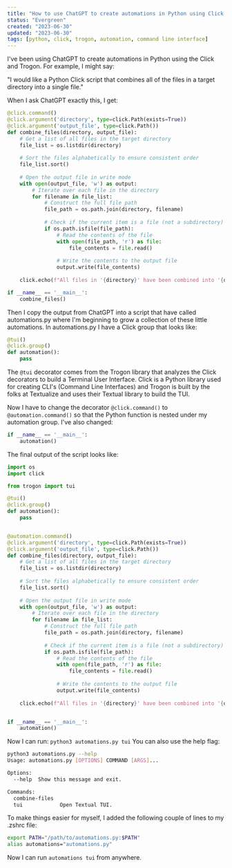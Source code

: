 ```yaml
---
title: "How to use ChatGPT to create automations in Python using Click and Trogon"
status: "Evergreen"
created: "2023-06-30"
updated: "2023-06-30"
tags: [python, click, trogon, automation, command line interface]
---
```

I've been using ChatGPT to create automations in Python using the Click and Trogon. For example, I might say:

"I would like a Python Click script that combines all of the files in a target directory into a single file."

When I ask ChatGPT exactly this, I get:

```python
@click.command()
@click.argument('directory', type=click.Path(exists=True))
@click.argument('output_file', type=click.Path())
def combine_files(directory, output_file):
    # Get a list of all files in the target directory
    file_list = os.listdir(directory)
    
    # Sort the files alphabetically to ensure consistent order
    file_list.sort()
    
    # Open the output file in write mode
    with open(output_file, 'w') as output:
        # Iterate over each file in the directory
        for filename in file_list:
            # Construct the full file path
            file_path = os.path.join(directory, filename)
            
            # Check if the current item is a file (not a subdirectory)
            if os.path.isfile(file_path):
                # Read the contents of the file
                with open(file_path, 'r') as file:
                    file_contents = file.read()
                
                # Write the contents to the output file
                output.write(file_contents)
    
    click.echo(f"All files in '{directory}' have been combined into '{output_file}'.")

if __name__ == '__main__':
    combine_files()
```

Then I copy the output from ChatGPT into a script that have called automations.py where I'm beginning to grow a collection of these little automations. In automations.py I have a Click group that looks like:

```python
@tui()
@click.group()
def automation():
    pass
```

The `@tui` decorator comes from the Trogon library that analyzes the Click decorators to build a Terminal User Interface. Click is a Python library used for creating CLI's (Command Line Interfaces) and Trogon is built by the folks at Textualize and uses their Textual library to build the TUI.

Now I have to change the decorator `@click.command()` to `@automation.command()` so that the Python function is nested under my automation group. I've also changed:

```python
if __name__ == '__main__':
    automation()
```

The final output of the script looks like:

```python
import os
import click

from trogon import tui

@tui()
@click.group()
def automation():
    pass


@automation.command()
@click.argument('directory', type=click.Path(exists=True))
@click.argument('output_file', type=click.Path())
def combine_files(directory, output_file):
    # Get a list of all files in the target directory
    file_list = os.listdir(directory)
    
    # Sort the files alphabetically to ensure consistent order
    file_list.sort()
    
    # Open the output file in write mode
    with open(output_file, 'w') as output:
        # Iterate over each file in the directory
        for filename in file_list:
            # Construct the full file path
            file_path = os.path.join(directory, filename)
            
            # Check if the current item is a file (not a subdirectory)
            if os.path.isfile(file_path):
                # Read the contents of the file
                with open(file_path, 'r') as file:
                    file_contents = file.read()
                
                # Write the contents to the output file
                output.write(file_contents)
    
    click.echo(f"All files in '{directory}' have been combined into '{output_file}'.")


if __name__ == '__main__':
    automation()
```

Now I can run:
`python3 automations.py tui`
You can also use the help flag:
```bash
python3 automations.py --help
Usage: automations.py [OPTIONS] COMMAND [ARGS]...

Options:
  --help  Show this message and exit.

Commands:
  combine-files
  tui            Open Textual TUI.
```

To make things easier for myself, I added the following couple of lines to my .zshrc file:

```bash
export PATH="/path/to/automations.py:$PATH"
alias automations="automations.py"
```

Now I can run
`automations tui`
from anywhere.